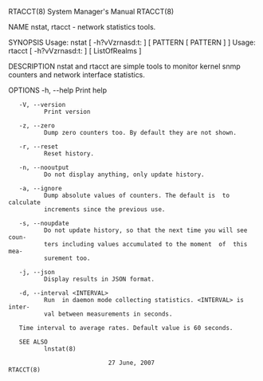 RTACCT(8)                  System Manager's Manual                  RTACCT(8)

NAME
       nstat, rtacct - network statistics tools.

SYNOPSIS
       Usage: nstat [ -h?vVzrnasd:t: ] [ PATTERN [ PATTERN ] ]
       Usage: rtacct [ -h?vVzrnasd:t: ] [ ListOfRealms ]

DESCRIPTION
       nstat  and rtacct are simple tools to monitor kernel snmp counters and
       network interface statistics.

OPTIONS
       -h, --help Print help

       -V, --version
              Print version

       -z, --zero
              Dump zero counters too. By default they are not shown.

       -r, --reset
              Reset history.

       -n, --nooutput
              Do not display anything, only update history.

       -a, --ignore
              Dump absolute values of counters. The default is  to  calculate
              increments since the previous use.

       -s, --noupdate
              Do not update history, so that the next time you will see coun‐
              ters including values accumulated to the moment  of  this  mea‐
              surement too.

       -j, --json
              Display results in JSON format.

       -d, --interval <INTERVAL>
              Run  in daemon mode collecting statistics. <INTERVAL> is inter‐
              val between measurements in seconds.

       Time interval to average rates. Default value is 60 seconds.

       SEE ALSO
              lnstat(8)

                                27 June, 2007                       RTACCT(8)
